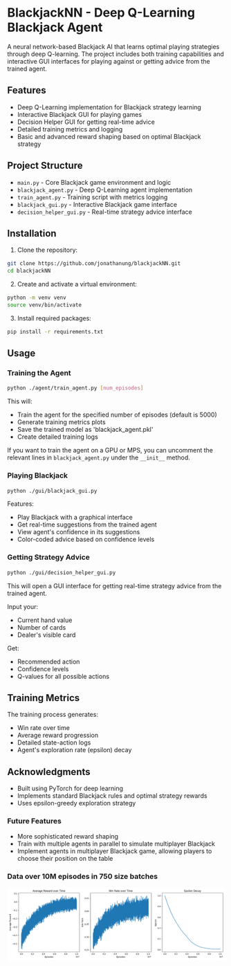 
# BlackjackNN - Deep Q-Learning Blackjack Agent

A neural network-based Blackjack AI that learns optimal playing strategies through deep Q-learning. The project includes both training capabilities and interactive GUI interfaces for playing against or getting advice from the trained agent.

## Features

- Deep Q-Learning implementation for Blackjack strategy learning
- Interactive Blackjack GUI for playing games
- Decision Helper GUI for getting real-time advice
- Detailed training metrics and logging
- Basic and advanced reward shaping based on optimal Blackjack strategy

## Project Structure

- `main.py` - Core Blackjack game environment and logic
- `blackjack_agent.py` - Deep Q-Learning agent implementation
- `train_agent.py` - Training script with metrics logging
- `blackjack_gui.py` - Interactive Blackjack game interface
- `decision_helper_gui.py` - Real-time strategy advice interface

## Installation

1. Clone the repository:
```bash
git clone https://github.com/jonathanung/blackjackNN.git
cd blackjackNN
```

2. Create and activate a virtual environment:
```bash
python -m venv venv
source venv/bin/activate
```

3. Install required packages:
```bash
pip install -r requirements.txt
```

## Usage

### Training the Agent

```bash
python ./agent/train_agent.py [num_episodes]
```

This will:
- Train the agent for the specified number of episodes (default is 5000)
- Generate training metrics plots
- Save the trained model as 'blackjack_agent.pkl'
- Create detailed training logs

If you want to train the agent on a GPU or MPS, you can uncomment the relevant lines in `blackjack_agent.py` under the `__init__` method.

### Playing Blackjack

```bash
python ./gui/blackjack_gui.py
```

Features:
- Play Blackjack with a graphical interface
- Get real-time suggestions from the trained agent
- View agent's confidence in its suggestions
- Color-coded advice based on confidence levels

### Getting Strategy Advice

```bash
python ./gui/decision_helper_gui.py
```

This will open a GUI interface for getting real-time strategy advice from the trained agent.


Input your:
- Current hand value
- Number of cards
- Dealer's visible card

Get:
- Recommended action
- Confidence levels
- Q-values for all possible actions

## Training Metrics

The training process generates:
- Win rate over time
- Average reward progression
- Detailed state-action logs
- Agent's exploration rate (epsilon) decay


## Acknowledgments

- Built using PyTorch for deep learning
- Implements standard Blackjack rules and optimal strategy rewards
- Uses epsilon-greedy exploration strategy

### Future Features
- More sophisticated reward shaping
- Train with multiple agents in parallel to simulate multiplayer Blackjack
- Implement agents in multiplayer Blackjack game, allowing players to choose their position on the table


### Data over 10M episodes in 750 size batches
![Training Metrics](agent/res/training_metrics.png)